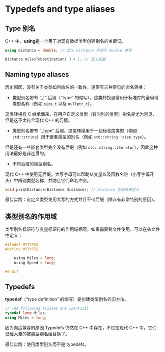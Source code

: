 # Typedefs and type aliases

## Type 别名

C++ 中，**using**是一个用于对现有数据类型创建别名的关键词。

```cpp
using Distance = double; // 定义 Distance 实则为 double 类型

Distance milesToDestination{ 3.4 }; // 定义变量
```

## Naming type aliases

历史原因，没有关于类型如何命名的一致性。通常有三种常见的命名转换：

- 类型别名带有 “\_t” 后缀（“type” 的缩写）。这类转换通常用于标准库的全局域类型名称（例如 `size_t` 以及 `nullptr_t`）。

这类转换有 C 继承而来，在用户自定义类型（有时别的类型）别名是尤为常见，但是这不太符合现代 C++ 的习惯。

- 类型别名带有 “\_type” 后缀。这类转换用于一些标准库类型（例如 `std::string`）用于嵌套类型的别名（例如 `std::string::size_type`）。

但是还有一些嵌套类型完全没有后缀（例如 `std::string::iterator`），因此这种用法最好是非连贯的。

- 不带后缀的类型别名。

现代 C++ 中使用无后缀。大写字母可以帮助从变量以及函数名称（小写字母开头）中辨别类型名称，并防止它们命名冲突。

```cpp
void printDistance(Distance distance); // Distance 在别处被定义
```

最佳实践：自定义类型使用大写的方式并且不带后缀（除非有非常特别的原因）。

## 类型别名的作用域

类型别名标识符与变量标识符的作用域相同。如果需要跨文件使用，可以在头文件中定义：

```h
#ifndef MYTYPES
#define MYTYPES

    using Miles = long;
    using Speed = long;

#endif
```

## Typedefs

**typedef**（“type definition” 的缩写）是创建类型别名的旧方法。

```cpp
// The following aliases are identical
typedef long Miles;
using Miles = long;
```

因为向后兼容的原因 Typedefs 仍然在 C++ 中存在，不过在现代 C++ 中，它们已经大量的被类型别名给替换了。

最佳实践：使用类型别名而不是 typedefs。
